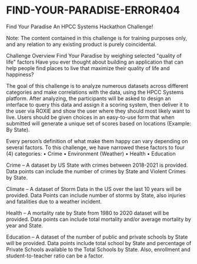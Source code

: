 # FIND-YOUR-PARADISE-ERROR404
Find Your Paradise
An HPCC Systems Hackathon Challenge!

Note: The content contained in this challenge is for training purposes only, and any relation to any existing product is purely coincidental.

Challenge Overview
Find Your Paradise by weighing selected "quality of life" factors
Have you ever thought about building an application that can help people find places to live that maximize their quality of life and happiness?

The goal of this challenge is to analyze numerous datasets across different categories and make correlations with the data, using the HPCC Systems platform. After analyzing, the participants will be asked to design an interface to query this data and assign it a scoring system, then deliver it to the user via ROXIE and show the user where they should most likely want to live. Users should be given choices in an easy-to-use form that when submitted will generate a unique set of scores based on locations (Example: By State).

Every person’s definition of what make them happy can vary depending on several factors. To this challenge, we have narrowed these factors to four (4) categories: • Crime • Environment (Weather) • Health • Education

Crime – A dataset by US State with crimes between 2018-2021 is provided. Data points can include the number of crimes by State and Violent Crimes by State.

Climate – A dataset of Storm Data in the US over the last 10 years will be provided. Data Points can include number of storms by State, also injuries and fatalities due to a weather incident.

Health – A mortality rate by State from 1980 to 2020 dataset will be provided. Data points can include total mortality and/or average mortality by year and State.

Education – A dataset of the number of public and private schools by State will be provided. Data points include total school by State and percentage of Private Schools available to the Total Schools by State. Also, enrollment and student-to-teacher ratio can be a factor.
